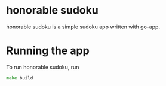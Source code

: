 # honorable sudoku

honorable sudoku is a simple sudoku app written with go-app.

# Running the app

To run honorable sudoku, run

```go
make build
```

